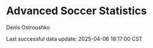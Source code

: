 # Advanced Soccer Statistics
Denis Ostroushko

<!-- gfm -->

Last successful data update: 2025-04-06 18:17:00 CST
